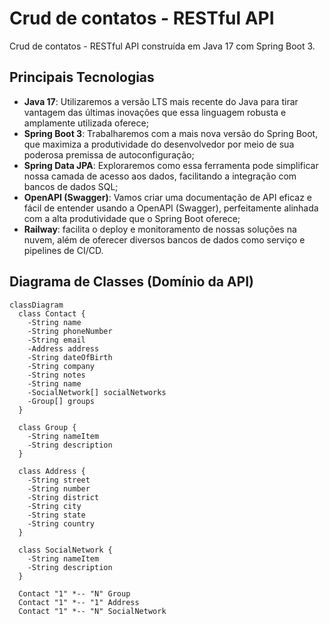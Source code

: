 # Crud de contatos - RESTful API

Crud de contatos - RESTful API
construída em Java 17 com Spring Boot 3.

## Principais Tecnologias
 - **Java 17**: Utilizaremos a versão LTS mais recente do Java para tirar vantagem das últimas inovações que essa linguagem robusta e amplamente utilizada oferece;
 - **Spring Boot 3**: Trabalharemos com a mais nova versão do Spring Boot, que maximiza a produtividade do desenvolvedor por meio de sua poderosa premissa de autoconfiguração;
 - **Spring Data JPA**: Exploraremos como essa ferramenta pode simplificar nossa camada de acesso aos dados, facilitando a integração com bancos de dados SQL;
 - **OpenAPI (Swagger)**: Vamos criar uma documentação de API eficaz e fácil de entender usando a OpenAPI (Swagger), perfeitamente alinhada com a alta produtividade que o Spring Boot oferece;
 - **Railway**: facilita o deploy e monitoramento de nossas soluções na nuvem, além de oferecer diversos bancos de dados como serviço e pipelines de CI/CD.


## Diagrama de Classes (Domínio da API)

```mermaid
classDiagram
  class Contact {
    -String name
    -String phoneNumber
    -String email
    -Address address
    -String dateOfBirth
    -String company
    -String notes
    -String name
    -SocialNetwork[] socialNetworks
    -Group[] groups
  }

  class Group {
    -String nameItem
    -String description
  }

  class Address {
    -String street
    -String number
    -String district
    -String city
    -String state
    -String country
  }

  class SocialNetwork {
    -String nameItem
    -String description
  }

  Contact "1" *-- "N" Group
  Contact "1" *-- "1" Address
  Contact "1" *-- "N" SocialNetwork
```

